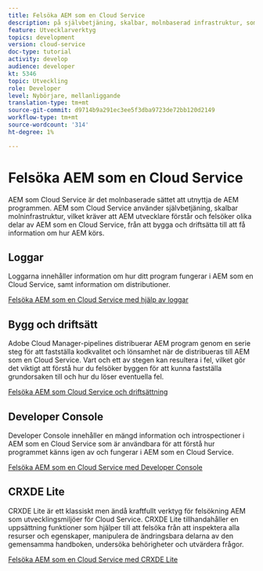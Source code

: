 ```yaml
---
title: Felsöka AEM som en Cloud Service
description: på självbetjäning, skalbar, molnbaserad infrastruktur, som kräver att AEM utvecklare förstår och felsöker olika aspekter av AEM som en Cloud Service, från att bygga och driftsätta till att få information om AEM program som körs.
feature: Utvecklarverktyg
topics: development
version: cloud-service
doc-type: tutorial
activity: develop
audience: developer
kt: 5346
topic: Utveckling
role: Developer
level: Nybörjare, mellanliggande
translation-type: tm+mt
source-git-commit: d9714b9a291ec3ee5f3dba9723de72bb120d2149
workflow-type: tm+mt
source-wordcount: '314'
ht-degree: 1%

---
```



# Felsöka AEM som en Cloud Service

AEM som Cloud Service är det molnbaserade sättet att utnyttja de AEM programmen. AEM som Cloud Service använder självbetjäning, skalbar molninfrastruktur, vilket kräver att AEM utvecklare förstår och felsöker olika delar av AEM som en Cloud Service, från att bygga och driftsätta till att få information om hur AEM körs.

## Loggar

Loggarna innehåller information om hur ditt program fungerar i AEM som en Cloud Service, samt information om distributioner.

[Felsöka AEM som en Cloud Service med hjälp av loggar](./logs.md)

## Bygg och driftsätt

Adobe Cloud Manager-pipelines distribuerar AEM program genom en serie steg för att fastställa kodkvalitet och lönsamhet när de distribueras till AEM som en Cloud Service. Vart och ett av stegen kan resultera i fel, vilket gör det viktigt att förstå hur du felsöker byggen för att kunna fastställa grundorsaken till och hur du löser eventuella fel.

[Felsöka AEM som Cloud Service och driftsättning](./build-and-deployment.md)

## Developer Console

Developer Console innehåller en mängd information och introspectioner i AEM som en Cloud Service som är användbara för att förstå hur programmet känns igen av och fungerar i AEM som en Cloud Service.

[Felsöka AEM som en Cloud Service med Developer Console](./developer-console.md)

## CRXDE Lite

CRXDE Lite är ett klassiskt men ändå kraftfullt verktyg för felsökning AEM som utvecklingsmiljöer för Cloud Service. CRXDE Lite tillhandahåller en uppsättning funktioner som hjälper till att felsöka från att inspektera alla resurser och egenskaper, manipulera de ändringsbara delarna av den gemensamma handboken, undersöka behörigheter och utvärdera frågor.

[Felsöka AEM som en Cloud Service med CRXDE Lite](./crxde-lite.md)
